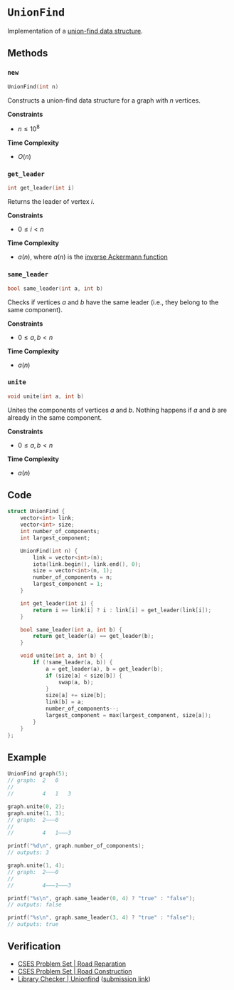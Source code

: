 # `UnionFind`
Implementation of a [union-find data structure](https://en.wikipedia.org/wiki/Disjoint-set_data_structure).

## Methods
### `new`
```cpp
UnionFind(int n)
```

Constructs a union-find data structure for a graph with $n$ vertices.

**Constraints**
- $n \le 10^{8}$

**Time Complexity**
- $O(n)$

### `get_leader`
```cpp
int get_leader(int i)
```

Returns the leader of vertex $i$.

**Constraints**
- $0 \le i < n$

**Time Complexity**
- $a(n)$, where $a(n)$ is the [inverse Ackermann function](https://en.wikipedia.org/wiki/Ackermann_function#Inverse)

### `same_leader`
```cpp
bool same_leader(int a, int b)
```

Checks if vertices $a$ and $b$ have the same leader (i.e., they belong to the same component).

**Constraints**
- $0 \le a, b < n$

**Time Complexity**
- $a(n)$

### `unite`
```cpp
void unite(int a, int b)
```

Unites the components of vertices $a$ and $b$. Nothing happens if $a$ and $b$ are already in the same component.

**Constraints**
- $0 \le a, b < n$

**Time Complexity**
- $a(n)$

## Code
```cpp
struct UnionFind {
    vector<int> link;
    vector<int> size;
    int number_of_components;
    int largest_component;

    UnionFind(int n) {
        link = vector<int>(n);
        iota(link.begin(), link.end(), 0);
        size = vector<int>(n, 1);
        number_of_components = n;
        largest_component = 1;
    }

    int get_leader(int i) {
        return i == link[i] ? i : link[i] = get_leader(link[i]);
    }

    bool same_leader(int a, int b) {
        return get_leader(a) == get_leader(b);
    }

    void unite(int a, int b) {
        if (!same_leader(a, b)) {
            a = get_leader(a), b = get_leader(b);
            if (size[a] < size[b]) {
                swap(a, b);
            }
            size[a] += size[b];
            link[b] = a;
            number_of_components--;
            largest_component = max(largest_component, size[a]);
        }
    }
};
```

## Example
```cpp
UnionFind graph(5);
// graph:  2   0
//
//         4   1   3

graph.unite(0, 2);
graph.unite(1, 3);
// graph:  2———0
//
//         4   1———3

printf("%d\n", graph.number_of_components);
// outputs: 3

graph.unite(1, 4);
// graph:  2———0
//
//         4———1———3

printf("%s\n", graph.same_leader(0, 4) ? "true" : "false");
// outputs: false

printf("%s\n", graph.same_leader(3, 4) ? "true" : "false");
// outputs: true
```

## Verification
- [CSES Problem Set | Road Reparation](https://cses.fi/problemset/task/1675/)
- [CSES Problem Set | Road Construction](https://cses.fi/problemset/task/1676/)
- [Library Checker | Unionfind](https://judge.yosupo.jp/problem/unionfind) ([submission link](https://judge.yosupo.jp/submission/94675))